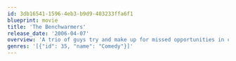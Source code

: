 ```yaml
---
id: 3db16541-1596-4eb3-b9d9-403233ffa6f1
blueprint: movie
title: 'The Benchwarmers'
release_date: '2006-04-07'
overview: 'A trio of guys try and make up for missed opportunities in childhood by forming a three-player baseball team to compete against standard little league squads.'
genres: '[{"id": 35, "name": "Comedy"}]'
---
```

